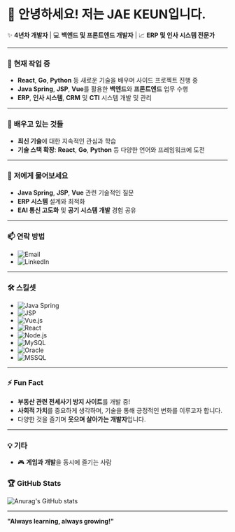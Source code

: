 # 👋 안녕하세요! 저는 JAE KEUN입니다.

✨ **4년차 개발자** | 💻 **백엔드 및 프론트엔드 개발자** | 📈 **ERP 및 인사 시스템 전문가**

---

### 🚀 **현재 작업 중**
- **React**, **Go**, **Python** 등 새로운 기술을 배우며 사이드 프로젝트 진행 중
- **Java Spring**, **JSP**, **Vue**를 활용한 **백엔드**와 **프론트엔드** 업무 수행
- **ERP**, **인사 시스템**, **CRM** 및 **CTI** 시스템 개발 및 관리

---

### 🌱 **배우고 있는 것들**
- **최신 기술**에 대한 지속적인 관심과 학습
- **기술 스택 확장**: **React**, **Go**, **Python** 등 다양한 언어와 프레임워크에 도전

---

### 💬 **저에게 물어보세요**
- **Java Spring**, **JSP**, **Vue** 관련 기술적인 질문
- **ERP 시스템** 설계와 최적화
- **EAI 통신 고도화** 및 **공기 시스템 개발** 경험 공유

---

### 📫 **연락 방법**
- <img src="https://img.shields.io/badge/Email-your-email%40example.com-blue?style=flat-square&logo=gmail&logoColor=white" alt="Email">
- <img src="https://img.shields.io/badge/LinkedIn-Edohan-0077B5?style=flat-square&logo=LinkedIn&logoColor=white" alt="LinkedIn">

---

### 🛠️ **스킬셋**
- <img src="https://img.shields.io/badge/Java%20Spring-6DB33F?style=flat-square&logo=Spring&logoColor=white" alt="Java Spring">
- <img src="https://img.shields.io/badge/JSP-3E5B99?style=flat-square&logo=Apache%20Tomcat&logoColor=white" alt="JSP">
- <img src="https://img.shields.io/badge/Vue.js-4FC08D?style=flat-square&logo=Vue.js&logoColor=white" alt="Vue.js">
- <img src="https://img.shields.io/badge/React-61DAFB?style=flat-square&logo=React&logoColor=white" alt="React">
- <img src="https://img.shields.io/badge/Node.js-339933?style=flat-square&logo=Node.js&logoColor=white" alt="Node.js">
- <img src="https://img.shields.io/badge/MySQL-4479A1?style=flat-square&logo=MySQL&logoColor=white" alt="MySQL">
- <img src="https://img.shields.io/badge/Oracle-F80000?style=flat-square&logo=Oracle&logoColor=white" alt="Oracle">
- <img src="https://img.shields.io/badge/MSSQL-CC2927?style=flat-square&logo=Microsoft%20SQL%20Server&logoColor=white" alt="MSSQL">

---

### ⚡ **Fun Fact**
- **부동산 관련 전세사기 방지 사이트**를 개발 중!
- **사회적 가치**를 중요하게 생각하며, 기술을 통해 긍정적인 변화를 이루고자 합니다.
- 다양한 것을 즐기며 **웃으며 살아가는 개발자**입니다.

---

### 💡 **기타**
- 🎮 **게임과 개발**을 동시에 즐기는 사람


### 🏆 **GitHub Stats**
![Anurag's GitHub stats](https://github-readme-stats.vercel.app/api?username=edohan117&show_icons=true&theme=radical)

---

**"Always learning, always growing!"**

